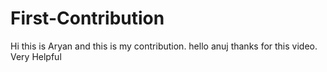 # First-Contribution
Hi this is Aryan and this is my contribution.
hello anuj thanks for this video. Very Helpful
